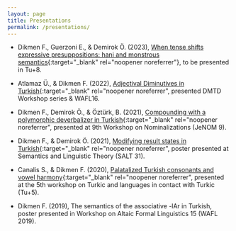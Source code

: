 ```yaml
---
layout: page
title: Presentations
permalink: /presentations/
---
```


- Dikmen F., Guerzoni E., & Demirok Ö. (2023), [When tense shifts expressive presuppositions: hani and monstrous semantics](https://furkandikmen.com/assets/presentations/Tu+8.pdf){:target="_blank" rel="noopener noreferrer"}, to be presented in Tu+8.

- Atlamaz Ü., & Dikmen F. (2022), [Adjectival Diminutives in Turkish](https://furkandikmen.com/assets/presentations/Adjectival_Dimunitives.pdf){:target="_blank" rel="noopener noreferrer", presented DMTD Workshop series & WAFL16.

- Dikmen F., Demirok Ö., & Öztürk, B. (2021), [Compounding with a polymorphic deverbalizer in Turkish](https://sites.google.com/view/nominalizations-jenom9/program){:target="_blank" rel="noopener noreferrer", presented at 9th Workshop on Nominalizations (JeNOM 9).

- Dikmen F., & Demirok Ö. (2021), [Modifying result states in Turkish](https://osf.io/g8da5/){:target="_blank" rel="noopener noreferrer", poster presented at Semantics and Linguistic Theory (SALT 31).

- Canalis S., & Dikmen F. (2020), [Palatalized Turkish consonants and vowel harmony](https://bpb-us-w2.wpmucdn.com/sites.udel.edu/dist/1/9450/files/2019/12/tunamed.pdf){:target="_blank" rel="noopener noreferrer", presented at the 5th workshop on Turkic and languages in contact with Turkic (Tu+5).

- Dikmen F. (2019), The semantics of the associative -lAr in Turkish, poster presented in Workshop on Altaic Formal Linguistics 15 (WAFL 2019).

